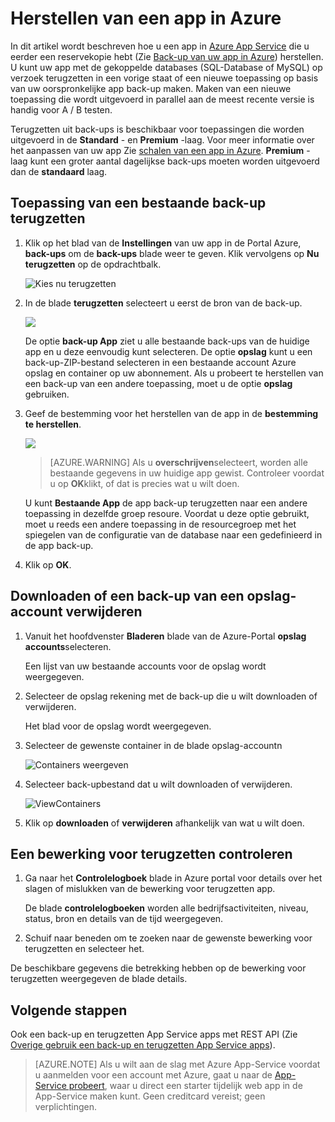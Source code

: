<properties 
    pageTitle="Herstellen van een app in Azure" 
    description="Informatie over het herstellen van uw app vanaf een back-up." 
    services="app-service" 
    documentationCenter="" 
    authors="cephalin" 
    manager="wpickett" 
    editor="jimbe"/>

<tags 
    ms.service="app-service" 
    ms.workload="na" 
    ms.tgt_pltfrm="na" 
    ms.devlang="na" 
    ms.topic="article" 
    ms.date="07/06/2016" 
    ms.author="cephalin"/>

# <a name="restore-an-app-in-azure"></a>Herstellen van een app in Azure

In dit artikel wordt beschreven hoe u een app in [Azure App Service](../app-service/app-service-value-prop-what-is.md) die u eerder een reservekopie hebt (Zie [Back-up van uw app in Azure](web-sites-backup.md)) herstellen. U kunt uw app met de gekoppelde databases (SQL-Database of MySQL) op verzoek terugzetten in een vorige staat of een nieuwe toepassing op basis van uw oorspronkelijke app back-up maken. Maken van een nieuwe toepassing die wordt uitgevoerd in parallel aan de meest recente versie is handig voor A / B testen.

Terugzetten uit back-ups is beschikbaar voor toepassingen die worden uitgevoerd in de **Standard** - en **Premium** -laag. Voor meer informatie over het aanpassen van uw app Zie [schalen van een app in Azure](web-sites-scale.md). **Premium** -laag kunt een groter aantal dagelijkse back-ups moeten worden uitgevoerd dan de **standaard** laag.

<a name="PreviousBackup"></a>
## <a name="restore-an-app-from-an-existing-backup"></a>Toepassing van een bestaande back-up terugzetten

1. Klik op het blad van de **Instellingen** van uw app in de Portal Azure, **back-ups** om de **back-ups** blade weer te geven. Klik vervolgens op **Nu terugzetten** op de opdrachtbalk. 
    
    ![Kies nu terugzetten][ChooseRestoreNow]

3. In de blade **terugzetten** selecteert u eerst de bron van de back-up. 

    ![](./media/web-sites-restore/021ChooseSource.png)
    
    De optie **back-up App** ziet u alle bestaande back-ups van de huidige app en u deze eenvoudig kunt selecteren. 
    De optie **opslag** kunt u een back-up-ZIP-bestand selecteren in een bestaande account Azure opslag en container op uw abonnement. 
    Als u probeert te herstellen van een back-up van een andere toepassing, moet u de optie **opslag** gebruiken.

4. Geef de bestemming voor het herstellen van de app in de **bestemming te herstellen**.

    ![](./media/web-sites-restore/022ChooseDestination.png)
    
    >[AZURE.WARNING] Als u **overschrijven**selecteert, worden alle bestaande gegevens in uw huidige app gewist. Controleer voordat u op **OK**klikt, of dat is precies wat u wilt doen.
    
    U kunt **Bestaande App** de app back-up terugzetten naar een andere toepassing in dezelfde groep resoure. Voordat u deze optie gebruikt, moet u reeds een andere toepassing in de resourcegroep met het spiegelen van de configuratie van de database naar een gedefinieerd in de app back-up. 
    
5. Klik op **OK**.

<a name="StorageAccount"></a>
## <a name="download-or-delete-a-backup-from-a-storage-account"></a>Downloaden of een back-up van een opslag-account verwijderen
    
1. Vanuit het hoofdvenster **Bladeren** blade van de Azure-Portal **opslag accounts**selecteren.
    
    Een lijst van uw bestaande accounts voor de opslag wordt weergegeven. 
    
2. Selecteer de opslag rekening met de back-up die u wilt downloaden of verwijderen.
    
    Het blad voor de opslag wordt weergegeven.

3. Selecteer de gewenste container in de blade opslag-accountn
    
    ![Containers weergeven][ViewContainers]

4. Selecteer back-upbestand dat u wilt downloaden of verwijderen.

    ![ViewContainers](./media/web-sites-restore/03ViewFiles.png)

5. Klik op **downloaden** of **verwijderen** afhankelijk van wat u wilt doen.  

<a name="OperationLogs"></a>
## <a name="monitor-a-restore-operation"></a>Een bewerking voor terugzetten controleren
    
1. Ga naar het **Controlelogboek** blade in Azure portal voor details over het slagen of mislukken van de bewerking voor terugzetten app. 
    
    De blade **controlelogboeken** worden alle bedrijfsactiviteiten, niveau, status, bron en details van de tijd weergegeven.
    
2. Schuif naar beneden om te zoeken naar de gewenste bewerking voor terugzetten en selecteer het.

De beschikbare gegevens die betrekking hebben op de bewerking voor terugzetten weergegeven de blade details.
    
## <a name="next-steps"></a>Volgende stappen

Ook een back-up en terugzetten App Service apps met REST API (Zie [Overige gebruik een back-up en terugzetten App Service apps](websites-csm-backup.md)).

>[AZURE.NOTE] Als u wilt aan de slag met Azure App-Service voordat u aanmelden voor een account met Azure, gaat u naar de [App-Service probeert](http://go.microsoft.com/fwlink/?LinkId=523751), waar u direct een starter tijdelijk web app in de App-Service maken kunt. Geen creditcard vereist; geen verplichtingen.


<!-- IMAGES -->
[ChooseRestoreNow]: ./media/web-sites-restore/02ChooseRestoreNow.png
[ViewContainers]: ./media/web-sites-restore/03ViewContainers.png
[StorageAccountFile]: ./media/web-sites-restore/02StorageAccountFile.png
[BrowseCloudStorage]: ./media/web-sites-restore/03BrowseCloudStorage.png
[StorageAccountFileSelected]: ./media/web-sites-restore/04StorageAccountFileSelected.png
[ChooseRestoreSettings]: ./media/web-sites-restore/05ChooseRestoreSettings.png
[ChooseDBServer]: ./media/web-sites-restore/06ChooseDBServer.png
[RestoreToNewSQLDB]: ./media/web-sites-restore/07RestoreToNewSQLDB.png
[NewSQLDBConfig]: ./media/web-sites-restore/08NewSQLDBConfig.png
[RestoredContosoWebSite]: ./media/web-sites-restore/09RestoredContosoWebSite.png
[DashboardOperationLogsLink]: ./media/web-sites-restore/10DashboardOperationLogsLink.png
[ManagementServicesOperationLogsList]: ./media/web-sites-restore/11ManagementServicesOperationLogsList.png
[DetailsButton]: ./media/web-sites-restore/12DetailsButton.png
[OperationDetails]: ./media/web-sites-restore/13OperationDetails.png
 
